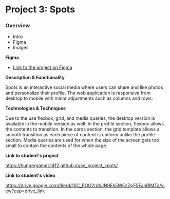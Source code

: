 # Project 3: Spots

### Overview

- Intro
- Figma
- Images

**Figma**

- [Link to the project on Figma](https://www.figma.com/file/BBNm2bC3lj8QQMHlnqRsga/Sprint-3-Project-%E2%80%94-Spots?type=design&node-id=2%3A60&mode=design&t=afgNFybdorZO6cQo-1)

**Description & Functionality**

Spots is an interactive social media where users can share and like photos and personalize their profile. The web application is responsive from desktop to mobile with minor adjustments such as columns and rows.

**Technologies & Techniques**

Due to the use flexbox, grid, and media queries, the desktop version is available in the mobile version as well. In the profile section, flexbox allows the contents to transition. In the cards section, the grid template allows a smooth transition as each piece of content is uniform unlike the profile section. Media queries are used for when the size of the screen gets too small to contain the contents of the whole page.

**Link to student's project**

https://hungergames1412.github.io/se_project_spots/

**Link to student's video**

https://drive.google.com/file/d/10C_POO2rdVJN9Ek5WEz7sjF5FJnRIMTa/view?usp=drive_link

